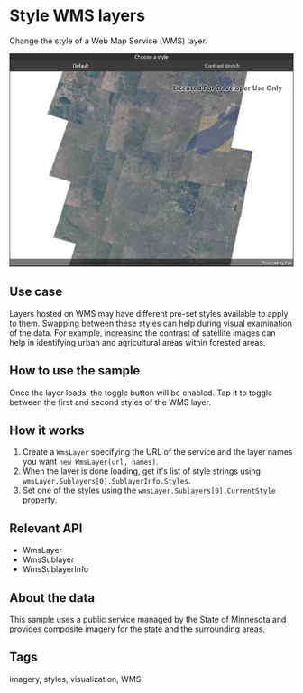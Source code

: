 # Style WMS layers

Change the style of a Web Map Service (WMS) layer.

![Image of style WMS layers](stylewmslayer.jpg)

## Use case

Layers hosted on WMS may have different pre-set styles available to apply to them. Swapping between these styles can help during visual examination of the data. For example, increasing the contrast of satellite images can help in identifying urban and agricultural areas within forested areas.

## How to use the sample

Once the layer loads, the toggle button will be enabled. Tap it to toggle between the first and second styles of the WMS layer.

## How it works

1. Create a `WmsLayer` specifying the URL of the service and the layer names you want `new WmsLayer(url, names)`.
2. When the layer is done loading, get it's list of style strings using `wmsLayer.Sublayers[0].SublayerInfo.Styles`.
3. Set one of the styles using the `wmsLayer.Sublayers[0].CurrentStyle` property.

## Relevant API

* WmsLayer
* WmsSublayer
* WmsSublayerInfo

## About the data

This sample uses a public service managed by the State of Minnesota and provides composite imagery for the state and the surrounding areas.

## Tags

imagery, styles, visualization, WMS
